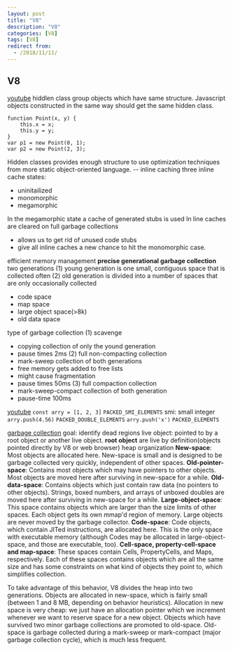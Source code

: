 ```yaml
---
layout: post
title: "V8"
description: "V8"
categories: [V8]
tags: [V8]
redirect from:
  - /2018/11/11/
---
```


## V8
[youtube](https://www.youtube.com/watch?v=FrufJFBSoQY)
hiddlen class group objects which have same structure. 
Javascript objects constructed in the same way should get the same hidden class. 
```
function Point(x, y) {
	this.x = x;
	this.y = y;
}
var p1 = new Point(0, 1);
var p2 = new Point(2, 3);
```
Hidden classes provides enough structure to use optimization techniques from more static object-oriented language.  -- inline caching
three inline cache states:
- uninitailized
- monomorphic
- megamorphic

In the megamorphic state a cache of generated stubs is used
In line caches are cleared on full garbage collections
- allows us to get rid of unused code stubs
- give all inline caches a new chance to hit the monomorphic case. 

efficient memory management
**precise generational garbage collection**
two generations
(1) young generation is one small, contiguous space that is collected often
(2) old generation is divided into a number of spaces that are only occasionally collected
- code space
- map space
- large object space(>8k)
- old data space

type of garbage collection
(1) scavenge
- copying collection of only the yound generation
- pause times 2ms
(2) full non-compacting collection
- mark-sweep collection of both generations
- free memory gets added to free lists
- might cause fragmentation
- pause times 50ms
(3) full compaction collection 
- mark-sweep-compact collection of both generation
- pause-time 100ms

[youtube](https://www.youtube.com/watch?v=HULaOA5oJMY&index=55&list=PL65pp6Tpk692lL85jvoOAT_e9Yuzz_nwA)
`const arry = [1, 2, 3]`
`PACKED_SMI_ELEMENTS`
smi: small integer
`arry.push(4.56)`
`PACKED_DOUBLE_ELEMENTS`
`arry.push('x')`
`PACKED_ELEMENTS`

[garbage collection](http://www.jayconrod.com/posts/55/a-tour-of-v8-garbage-collection)
goal: identify dead regions
live object: pointed to by a root object or another live object. 
**root object** are live by definition(objects pointed directly by V8 or web browser)
heap organization
**New-space**: Most objects are allocated here. New-space is small and is designed to be garbage collected very quickly, independent of other spaces.
**Old-pointer-space**: Contains most objects which may have pointers to other objects. Most objects are moved here after surviving in new-space for a while.
**Old-data-space**: Contains objects which just contain raw data (no pointers to other objects). Strings, boxed numbers, and arrays of unboxed doubles are moved here after surviving in new-space for a while.
**Large-object-space**: This space contains objects which are larger than the size limits of other spaces. Each object gets its own mmap'd region of memory. Large objects are never moved by the garbage collector.
**Code-space**: Code objects, which contain JITed instructions, are allocated here. This is the only space with executable memory (although Codes may be allocated in large-object-space, and those are executable, too).
**Cell-space, property-cell-space and map-space**: These spaces contain Cells, PropertyCells, and Maps, respectively. Each of these spaces contains objects which are all the same size and has some constraints on what kind of objects they point to, which simplifies collection.

 To take advantage of this behavior, V8 divides the heap into two generations. Objects are allocated in new-space, which is fairly small (between 1 and 8 MB, depending on behavior heuristics). Allocation in new space is very cheap: we just have an allocation pointer which we increment whenever we want to reserve space for a new object.
 Objects which have survived two minor garbage collections are promoted to old-space. Old-space is garbage collected during a mark-sweep or mark-compact (major garbage collection cycle), which is much less frequent.